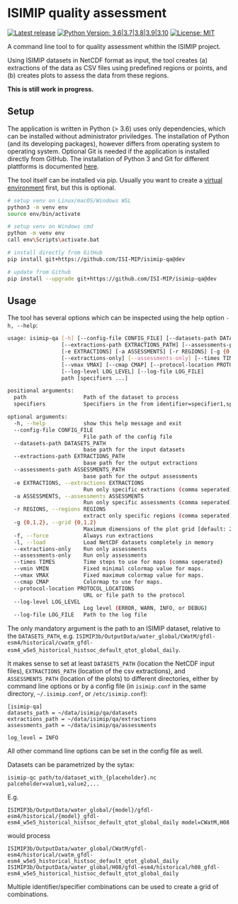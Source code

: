ISIMIP quality assessment
=========================

[![Latest release](https://shields.io/github/v/release/ISI-MIP/isimip-qa)](https://github.com/ISI-MIP/isimip-qa/releases)
[![Python Version: 3.6|3.7|3.8|3.9|3.10](https://img.shields.io/badge/python-3.6|3.7|3.8|3.9|3.10-blue)](https://www.python.org/)
[![License: MIT](http://img.shields.io/badge/license-MIT-yellow.svg)](https://github.com/ISI-MIP/isimip-qa/blob/master/LICENSE)

A command line tool to for quality assessment whithin the ISIMIP project.

Using ISIMIP datasets in NetCDF format as input, the tool creates (a) extractions of the data as CSV files using predefined regions or points, and (b) creates plots to assess the data from these regions.

**This is still work in progress.**


Setup
-----

The application is written in Python (> 3.6) uses only dependencies, which can be installed without administrator priviledges. The installation of Python (and its developing packages), however differs from operating system to operating system. Optional Git is needed if the application is installed directly from GitHub. The installation of Python 3 and Git for different plattforms is documented [here](https://github.com/ISI-MIP/isimip-utils/blob/master/docs/prerequisites.md).

The tool itself can be installed via pip. Usually you want to create a [virtual environment](https://docs.python.org/3/library/venv.html) first, but this is optional.

```bash
# setup venv on Linux/macOS/Windows WSL
python3 -m venv env
source env/bin/activate

# setup venv on Windows cmd
python -m venv env
call env\Scripts\activate.bat

# install directly from GitHub
pip install git+https://github.com/ISI-MIP/isimip-qa@dev

# update from Github
pip install --upgrade git+https://github.com/ISI-MIP/isimip-qa@dev
```

Usage
-----

The tool has several options which can be inspected using the help option `-h, --help`:

```bash
usage: isimip-qa [-h] [--config-file CONFIG_FILE] [--datasets-path DATASETS_PATH]
                 [--extractions-path EXTRACTIONS_PATH] [--assessments-path ASSESSMENTS_PATH]
                 [-e EXTRACTIONS] [-a ASSESSMENTS] [-r REGIONS] [-g {0,1,2}] [-f] [-l]
                 [--extractions-only] [--assessments-only] [--times TIMES] [--vmin VMIN]
                 [--vmax VMAX] [--cmap CMAP] [--protocol-location PROTOCOL_LOCATIONS]
                 [--log-level LOG_LEVEL] [--log-file LOG_FILE]
                 path [specifiers ...]

positional arguments:
  path                  Path of the dataset to process
  specifiers            Specifiers in the from identifier=specifier1,specifier2,...

optional arguments:
  -h, --help            show this help message and exit
  --config-file CONFIG_FILE
                        File path of the config file
  --datasets-path DATASETS_PATH
                        base path for the input datasets
  --extractions-path EXTRACTIONS_PATH
                        base path for the output extractions
  --assessments-path ASSESSMENTS_PATH
                        base path for the output assessments
  -e EXTRACTIONS, --extractions EXTRACTIONS
                        Run only specific extractions (comma seperated)
  -a ASSESSMENTS, --assessments ASSESSMENTS
                        Run only specific assessments (comma seperated)
  -r REGIONS, --regions REGIONS
                        extract only specific regions (comma seperated)
  -g {0,1,2}, --grid {0,1,2}
                        Maximum dimensions of the plot grid [default: 2]
  -f, --force           Always run extractions
  -l, --load            Load NetCDF datasets completely in memory
  --extractions-only    Run only assessments
  --assessments-only    Run only assessments
  --times TIMES         Time steps to use for maps (comma seperated)
  --vmin VMIN           Fixed minimal colormap value for maps.
  --vmax VMAX           Fixed maximum colormap value for maps.
  --cmap CMAP           Colormap to use for maps.
  --protocol-location PROTOCOL_LOCATIONS
                        URL or file path to the protocol
  --log-level LOG_LEVEL
                        Log level (ERROR, WARN, INFO, or DEBUG)
  --log-file LOG_FILE   Path to the log file
```

The only mandatory argument is the path to an ISIMIP dataset, relative to the `DATASETS_PATH`, e.g. `ISIMIP3b/OutputData/water_global/CWatM/gfdl-esm4/historical/cwatm_gfdl-esm4_w5e5_historical_histsoc_default_qtot_global_daily`.

It makes sense to set at least `DATASETS_PATH` (location the NetCDF input files), `EXTRACTIONS_PATH` (location of the csv extractions), and `ASSESSMENTS_PATH` (location of the plots) to different directories, either by command line options or by a config file (in `isimip.conf` in the same directory, `~/.isimip.conf`, or `/etc/isimip.conf`):

```
[isimip-qa]
datasets_path = ~/data/isimip/qa/datasets
extractions_path = ~/data/isimip/qa/extractions
assessments_path = ~/data/isimip/qa/assessments

log_level = INFO
```

All other command line options can be set in the config file as well.

Datasets can be parametrized by the sytax:

```
isimip-qc path/to/dataset_with_{placeholder}.nc palceholder=value1,value2,...
```

E.g.

```
ISIMIP3b/OutputData/water_global/{model}/gfdl-esm4/historical/{model}_gfdl-esm4_w5e5_historical_histsoc_default_qtot_global_daily model=CWatM,H08
```

would process

```
ISIMIP3b/OutputData/water_global/CWatM/gfdl-esm4/historical/cwatm_gfdl-esm4_w5e5_historical_histsoc_default_qtot_global_daily
ISIMIP3b/OutputData/water_global/H08/gfdl-esm4/historical/h08_gfdl-esm4_w5e5_historical_histsoc_default_qtot_global_daily
```

Multiple identifier/specifier combinations can be used to create a grid of combinations.
